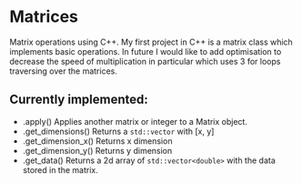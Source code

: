 # Matrices

Matrix operations using C++. My first project in C++ is a matrix class which implements basic operations. In future I would like to add optimisation to decrease the speed of multiplication in particular which uses 3 for loops traversing over the matrices. 

## Currently implemented:

  - .apply() Applies another matrix or integer to a Matrix object. 
  - .get_dimensions() Returns a `std::vector` with [x, y] 
  - .get_dimension_x() Returns x dimension
  - .get_dimension_y() Returns y dimension
  - .get_data() Returns a 2d array of `std::vector<double>` with the data stored in the matrix.